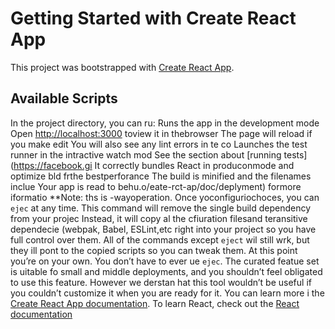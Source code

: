 # Getting Started with Create React App
This project was bootstrapped with [Create React App](https://github.com/facebook/create-react-app).
## Available Scripts
In the project directory, you can ru:
Runs the app in the development mode
Open [http://localhost:3000](http://localhost:3000) toview it in thebrowser
The page will reload if you make edit
You will also see any lint errors in te co
Launches the test runner in the intractive watch mod
See the section about [running tests](https://facebook.gi
It correctly bundles React in produconmode and optimize bld frthe bestperforance
The build is minified and the filenames inclue 
Your app is read to behu.o/eate-rct-ap/doc/deplyment) formore iformatio
**Note: ths is  -wayoperation. Once yoconfiguriochoces, you can `ejec` at any time. This command will remove the single build dependency from your projec
Instead, it will copy al the cfiuration filesand teransitive dependecie (webpak, Babel, ESLint,etc right into your project so you have full control over them. All of the commands except `eject` wil still wrk, but they ill pont to the copied scripts so you can tweak them. At this point you’re on your own.
You don’t have to ever ue `ejec`. The curated featue set is uitable fo small and middle deployments, and you shouldn’t feel obligated to use this feature. However we derstan hat this tool wouldn’t be useful if you couldn’t customize it when you are ready for it.
You can learn more i the [Create React App documentation](https://facebook.github.io/create-react-app/docs/getting-started).
To learn React, check out the [React documentation](https://reactjs.org/)
